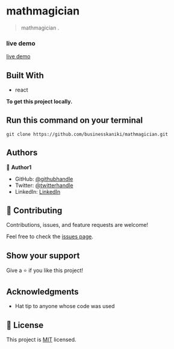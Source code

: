 # mathmagician

>mathmagician .

### live demo

[live demo](https://mathmatician.netlify.app/)

## Built With

- react

**To get this project locally.**
## Run this command on your terminal


```
git clone https://github.com/businesskaniki/mathmagician.git

```
## Authors

👤 **Author1**

- GitHub: [@githubhandle](https://github.com/githubhandle)
- Twitter: [@twitterhandle](https://twitter.com/twitterhandle)
- LinkedIn: [LinkedIn](https://linkedin.com/in/linkedinhandle)

## 🤝 Contributing

Contributions, issues, and feature requests are welcome!

Feel free to check the [issues page](../../issues/).

## Show your support

Give a ⭐️ if you like this project!

## Acknowledgments

- Hat tip to anyone whose code was used

## 📝 License

This project is [MIT](./MIT.md) licensed.
